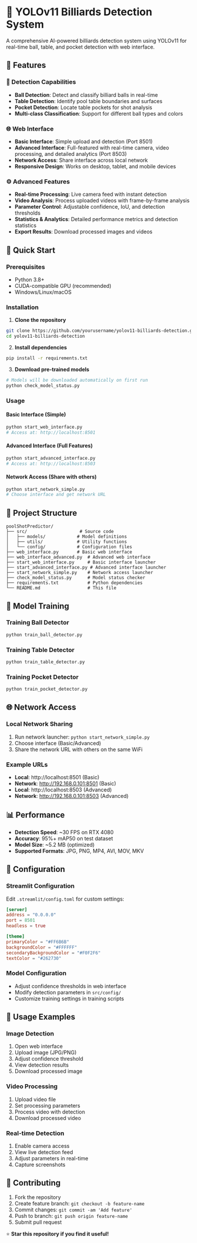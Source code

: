 # 🎱 YOLOv11 Billiards Detection System

A comprehensive AI-powered billiards detection system using YOLOv11 for real-time ball, table, and pocket detection with web interface.

## 🌟 Features

### 🎯 Detection Capabilities
- **Ball Detection**: Detect and classify billiard balls in real-time
- **Table Detection**: Identify pool table boundaries and surfaces
- **Pocket Detection**: Locate table pockets for shot analysis
- **Multi-class Classification**: Support for different ball types and colors

### 🌐 Web Interface
- **Basic Interface**: Simple upload and detection (Port 8501)
- **Advanced Interface**: Full-featured with real-time camera, video processing, and detailed analytics (Port 8503)
- **Network Access**: Share interface across local network
- **Responsive Design**: Works on desktop, tablet, and mobile devices

### ⚙️ Advanced Features
- **Real-time Processing**: Live camera feed with instant detection
- **Video Analysis**: Process uploaded videos with frame-by-frame analysis
- **Parameter Control**: Adjustable confidence, IoU, and detection thresholds
- **Statistics & Analytics**: Detailed performance metrics and detection statistics
- **Export Results**: Download processed images and videos

## 🚀 Quick Start

### Prerequisites
- Python 3.8+
- CUDA-compatible GPU (recommended)
- Windows/Linux/macOS

### Installation

1. **Clone the repository**
```bash
git clone https://github.com/yourusername/yolov11-billiards-detection.git
cd yolov11-billiards-detection
```

2. **Install dependencies**
```bash
pip install -r requirements.txt
```

3. **Download pre-trained models**
```bash
# Models will be downloaded automatically on first run
python check_model_status.py
```

### Usage

#### Basic Interface (Simple)
```bash
python start_web_interface.py
# Access at: http://localhost:8501
```

#### Advanced Interface (Full Features)
```bash
python start_advanced_interface.py
# Access at: http://localhost:8503
```

#### Network Access (Share with others)
```bash
python start_network_simple.py
# Choose interface and get network URL
```

## 📁 Project Structure

```
poolShotPredictor/
├── src/                    # Source code
│   ├── models/            # Model definitions
│   ├── utils/             # Utility functions
│   └── config/            # Configuration files
├── web_interface.py       # Basic web interface
├── web_interface_advanced.py  # Advanced web interface
├── start_web_interface.py     # Basic interface launcher
├── start_advanced_interface.py # Advanced interface launcher
├── start_network_simple.py    # Network access launcher
├── check_model_status.py      # Model status checker
├── requirements.txt           # Python dependencies
└── README.md                  # This file
```

## 🎯 Model Training

### Training Ball Detector
```bash
python train_ball_detector.py
```

### Training Table Detector
```bash
python train_table_detector.py
```

### Training Pocket Detector
```bash
python train_pocket_detector.py
```

## 🌐 Network Access

### Local Network Sharing
1. Run network launcher: `python start_network_simple.py`
2. Choose interface (Basic/Advanced)
3. Share the network URL with others on the same WiFi

### Example URLs
- **Local**: http://localhost:8501 (Basic)
- **Network**: http://192.168.0.101:8501 (Basic)
- **Local**: http://localhost:8503 (Advanced)
- **Network**: http://192.168.0.101:8503 (Advanced)

## 📊 Performance

- **Detection Speed**: ~30 FPS on RTX 4080
- **Accuracy**: 95%+ mAP50 on test dataset
- **Model Size**: ~5.2 MB (optimized)
- **Supported Formats**: JPG, PNG, MP4, AVI, MOV, MKV

## 🔧 Configuration

### Streamlit Configuration
Edit `.streamlit/config.toml` for custom settings:
```toml
[server]
address = "0.0.0.0"
port = 8501
headless = true

[theme]
primaryColor = "#FF6B6B"
backgroundColor = "#FFFFFF"
secondaryBackgroundColor = "#F0F2F6"
textColor = "#262730"
```

### Model Configuration
- Adjust confidence thresholds in web interface
- Modify detection parameters in `src/config/`
- Customize training settings in training scripts

## 📝 Usage Examples

### Image Detection
1. Open web interface
2. Upload image (JPG/PNG)
3. Adjust confidence threshold
4. View detection results
5. Download processed image

### Video Processing
1. Upload video file
2. Set processing parameters
3. Process video with detection
4. Download processed video

### Real-time Detection
1. Enable camera access
2. View live detection feed
3. Adjust parameters in real-time
4. Capture screenshots

## 🤝 Contributing

1. Fork the repository
2. Create feature branch: `git checkout -b feature-name`
3. Commit changes: `git commit -am 'Add feature'`
4. Push to branch: `git push origin feature-name`
5. Submit pull request

⭐ **Star this repository if you find it useful!** 
